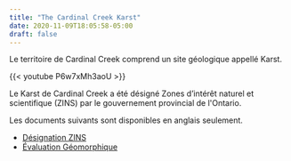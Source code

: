 ```yaml
---
title: "The Cardinal Creek Karst"
date: 2020-11-09T18:05:58-05:00
draft: false
---
```


Le territoire de Cardinal Creek comprend un site géologique appellé Karst.

{{< youtube P6w7xMh3aoU >}}

Le Karst de Cardinal Creek a été désigné Zones d’intérêt naturel et scientifique (ZINS) par le gouvernement provincial de l'Ontario.

Les documents suivants sont disponibles en anglais seulement.

* [Désignation ZINS](OP-Amendment-Application-Reference-D01-01-12-0001-Cardinal-Creek-karst.pdf)
* [Évaluation Géomorphique](Cardinal-Creek-Geomorphic-Assessment.pdf)
